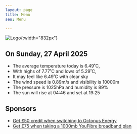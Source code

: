 ```yaml
---
layout: page
title: Menu
seo: Menu

---
```


![Logo](/images/logo.jpg){:width="832px"}

<!-- weather_marker starts -->
## On Sunday, 27 April 2025

- The average temperature today is 6.49˚C,
- With highs of 7.77˚C and lows of 5.29˚C,
- It may feel like 6.49˚C with clear sky
- The wind speed is 0.89m/s and visibility is 10000m
- The pressure is 1025hPa and humidity is 89%
- The sun will rise at 04:46 and set at 19:25

<!-- weather_marker ends -->

## Sponsors

- [Get £50 credit when switching to Octopus Energy](https://bit.ly/3oD1nnS)
- [Get £75 when taking a 1000mb YouFibre broadband plan](https://aklam.io/91zWhU?)
